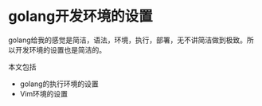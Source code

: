 # golang开发环境的设置

golang给我的感觉是简洁，语法，环境，执行，部署，无不讲简洁做到极致。所以开发环境的设置也是简洁的。

本文包括

* golang的执行环境的设置
* Vim环境的设置



